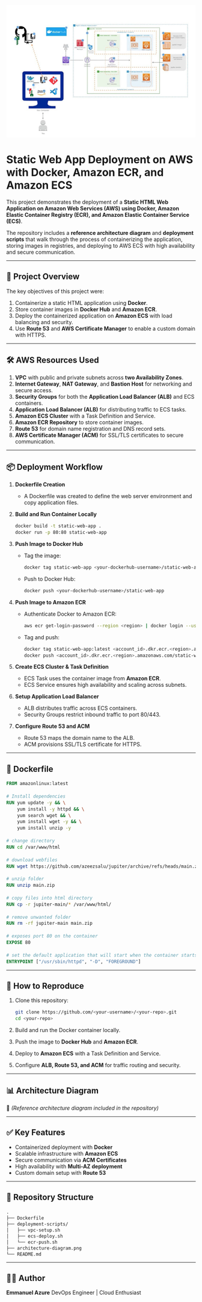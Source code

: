 ![Alt text](DWA.jpeg)


# Static Web App Deployment on AWS with Docker, Amazon ECR, and Amazon ECS

This project demonstrates the deployment of a **Static HTML Web Application on Amazon Web Services (AWS) using Docker, Amazon Elastic Container Registry (ECR), and Amazon Elastic Container Service (ECS)**.

The repository includes a **reference architecture diagram** and **deployment scripts** that walk through the process of containerizing the application, storing images in registries, and deploying to AWS ECS with high availability and secure communication.

---

## 🚀 Project Overview

The key objectives of this project were:

1. Containerize a static HTML application using **Docker**.
2. Store container images in **Docker Hub** and **Amazon ECR**.
3. Deploy the containerized application on **Amazon ECS** with load balancing and security.
4. Use **Route 53** and **AWS Certificate Manager** to enable a custom domain with HTTPS.

---

## 🛠️ AWS Resources Used

1. **VPC** with public and private subnets across **two Availability Zones**.
2. **Internet Gateway**, **NAT Gateway**, and **Bastion Host** for networking and secure access.
3. **Security Groups** for both the **Application Load Balancer (ALB)** and ECS containers.
4. **Application Load Balancer (ALB)** for distributing traffic to ECS tasks.
5. **Amazon ECS Cluster** with a Task Definition and Service.
6. **Amazon ECR Repository** to store container images.
7. **Route 53** for domain name registration and DNS record sets.
8. **AWS Certificate Manager (ACM)** for SSL/TLS certificates to secure communication.

---

## 📦 Deployment Workflow

1. **Dockerfile Creation**

   * A Dockerfile was created to define the web server environment and copy application files.

2. **Build and Run Container Locally**

   ```bash
   docker build -t static-web-app .
   docker run -p 80:80 static-web-app
   ```

3. **Push Image to Docker Hub**

   * Tag the image:

     ```bash
     docker tag static-web-app <your-dockerhub-username>/static-web-app
     ```
   * Push to Docker Hub:

     ```bash
     docker push <your-dockerhub-username>/static-web-app
     ```

4. **Push Image to Amazon ECR**

   * Authenticate Docker to Amazon ECR:

     ```bash
     aws ecr get-login-password --region <region> | docker login --username AWS --password-stdin <account_id>.dkr.ecr.<region>.amazonaws.com
     ```
   * Tag and push:

     ```bash
     docker tag static-web-app:latest <account_id>.dkr.ecr.<region>.amazonaws.com/static-web-app:latest
     docker push <account_id>.dkr.ecr.<region>.amazonaws.com/static-web-app:latest
     ```

5. **Create ECS Cluster & Task Definition**

   * ECS Task uses the container image from **Amazon ECR**.
   * ECS Service ensures high availability and scaling across subnets.

6. **Setup Application Load Balancer**

   * ALB distributes traffic across ECS containers.
   * Security Groups restrict inbound traffic to port 80/443.

7. **Configure Route 53 and ACM**

   * Route 53 maps the domain name to the ALB.
   * ACM provisions SSL/TLS certificate for HTTPS.

---

## 📜 Dockerfile

```dockerfile
FROM amazonlinux:latest

# Install dependencies
RUN yum update -y && \
    yum install -y httpd && \
    yum search wget && \
    yum install wget -y && \
    yum install unzip -y

# change directory
RUN cd /var/www/html

# download webfiles
RUN wget https://github.com/azeezsalu/jupiter/archive/refs/heads/main.zip

# unzip folder
RUN unzip main.zip

# copy files into html directory
RUN cp -r jupiter-main/* /var/www/html/

# remove unwanted folder
RUN rm -rf jupiter-main main.zip

# exposes port 80 on the container
EXPOSE 80

# set the default application that will start when the container starts
ENTRYPOINT ["/usr/sbin/httpd", "-D", "FOREGROUND"]
```

---

## 🔧 How to Reproduce

1. Clone this repository:

   ```bash
   git clone https://github.com/<your-username>/<your-repo>.git
   cd <your-repo>
   ```

2. Build and run the Docker container locally.

3. Push the image to **Docker Hub** and **Amazon ECR**.

4. Deploy to **Amazon ECS** with a Task Definition and Service.

5. Configure **ALB, Route 53, and ACM** for traffic routing and security.

---

## 📊 Architecture Diagram

📌 *(Reference architecture diagram included in the repository)*

---

## ✅ Key Features

* Containerized deployment with **Docker**
* Scalable infrastructure with **Amazon ECS**
* Secure communication via **ACM Certificates**
* High availability with **Multi-AZ deployment**
* Custom domain setup with **Route 53**

---

## 📌 Repository Structure

```
.
├── Dockerfile
├── deployment-scripts/
│   ├── vpc-setup.sh
│   ├── ecs-deploy.sh
│   └── ecr-push.sh
├── architecture-diagram.png
└── README.md
```

---

## 👨‍💻 Author

**Emmanuel Azure**
DevOps Engineer | Cloud Enthusiast

